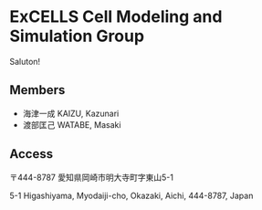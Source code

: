# ExCELLS Cell Modeling and Simulation Group

Saluton!

## Members

- 海津一成 KAIZU, Kazunari
- 渡部匡己 WATABE, Masaki

## Access

〒444-8787 愛知県岡崎市明大寺町字東山5-1

5-1 Higashiyama, Myodaiji-cho, Okazaki, Aichi, 444-8787, Japan

